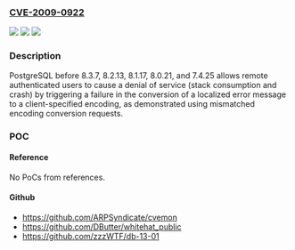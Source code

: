 ### [CVE-2009-0922](https://cve.mitre.org/cgi-bin/cvename.cgi?name=CVE-2009-0922)
![](https://img.shields.io/static/v1?label=Product&message=n%2Fa&color=blue)
![](https://img.shields.io/static/v1?label=Version&message=n%2Fa&color=blue)
![](https://img.shields.io/static/v1?label=Vulnerability&message=n%2Fa&color=brighgreen)

### Description

PostgreSQL before 8.3.7, 8.2.13, 8.1.17, 8.0.21, and 7.4.25 allows remote authenticated users to cause a denial of service (stack consumption and crash) by triggering a failure in the conversion of a localized error message to a client-specified encoding, as demonstrated using mismatched encoding conversion requests.

### POC

#### Reference
No PoCs from references.

#### Github
- https://github.com/ARPSyndicate/cvemon
- https://github.com/DButter/whitehat_public
- https://github.com/zzzWTF/db-13-01

